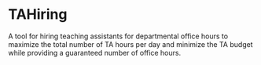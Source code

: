 # TAHiring
A tool for hiring teaching assistants for departmental office hours to maximize the total number of TA hours per day and minimize the TA budget while providing a guaranteed number of office hours.
